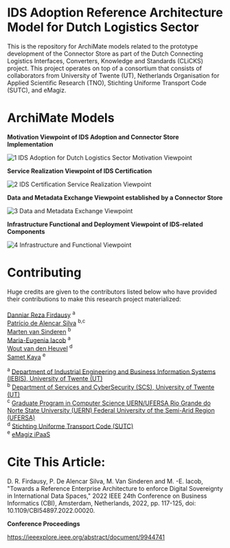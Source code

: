 # IDS Adoption Reference Architecture Model for Dutch Logistics Sector

This is the repository for ArchiMate models related to the prototype development of the Connector Store as part of the Dutch Connecting Logistics Interfaces, Converters, Knowledge and Standards (CLiCKS) project. This project operates on top of a consortium that consists of collaborators from University of Twente (UT), Netherlands Organisation for Applied Scientific Research (TNO), Stichting Uniforme Transport Code (SUTC), and eMagiz.

# ArchiMate Models

<b>Motivation Viewpoint of IDS Adoption and Connector Store Implementation</b>

![1  IDS Adoption for Dutch Logistics Sector Motivation Viewpoint](https://user-images.githubusercontent.com/30825334/220198004-213c1b54-3266-4db7-8beb-616468c55227.png)


<b>Service Realization Viewpoint of IDS Certification</b>

![2  IDS Certification Service Realization Viewpoint](https://user-images.githubusercontent.com/30825334/220198011-402bd020-7732-4560-926d-8e60a0bd9504.png)


<b>Data and Metadata Exchange Viewpoint established by a Connector Store</b>

![3  Data and Metadata Exchange Viewpoint](https://user-images.githubusercontent.com/30825334/220198017-98e25b80-381b-432f-a47a-06a8a3586b74.png)

<b>Infrastructure Functional and Deployment Viewpoint of IDS-related Components</b>

![4  Infrastructure and Functional Viewpoint](https://user-images.githubusercontent.com/30825334/220198024-46165492-cc18-42bd-b74d-361b61a99e79.png)

# Contributing

Huge credits are given to the contributors listed below who have provided their contributions to make this research project materialized: 
<br /> <br />
[Danniar Reza Firdausy](https://people.utwente.nl/d.r.firdausy) <sup>a</sup> <br />
[Patrício de Alencar Silva](https://people.utwente.nl/p.dealencarsilva) <sup>b,c</sup> <br />
[Marten van Sinderen](https://people.utwente.nl/m.j.vansinderen) <sup>b</sup> <br />
[Maria-Eugenia Iacob](https://people.utwente.nl/m.e.iacob) <sup>a</sup> <br /> 
[Wout van den Heuvel](https://www.linkedin.com/in/wout-van-den-heuvel-6264161/) <sup>d</sup> <br />
[Samet Kaya](https://www.linkedin.com/in/sametkaya/) <sup>e</sup> <br />

<sup>a</sup> [Department of Industrial Engineering and Business Information Systems (IEBIS), University of Twente (UT)](https://www.utwente.nl/en/bms/iebis/) <br />
<sup>b</sup> [Department of Services and CyberSecurity (SCS), University of Twente (UT)](https://www.utwente.nl/en/eemcs/scs/) <br /> 
<sup>c</sup> [Graduate Program in Computer Science UERN/UFERSA Rio Grande do Norte State University (UERN) Federal University of the Semi-Arid Region (UFERSA)](https://englishversion.ufersa.edu.br/computer-science-2/) <br />
<sup>d</sup> [Stichting Uniforme Transport Code (SUTC)](https://www.sutc.nl/en_US) <br />
<sup>e</sup> [eMagiz iPaaS](https://emagiz.com/en/) <br />

# Cite This Article:

D. R. Firdausy, P. De Alencar Silva, M. Van Sinderen and M. -E. Iacob, "Towards a Reference Enterprise Architecture to enforce Digital Sovereignty in International Data Spaces," 2022 IEEE 24th Conference on Business Informatics (CBI), Amsterdam, Netherlands, 2022, pp. 117-125, doi: 10.1109/CBI54897.2022.00020.

<b>Conference Proceedings</b>

https://ieeexplore.ieee.org/abstract/document/9944741
